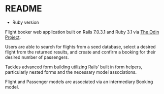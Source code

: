 # README

* Ruby version

Flight booker web application built on Rails 7.0.3.1 and Ruby 3.1 via [The Odin Project](https://www.theodinproject.com/lessons/ruby-on-rails-flight-booker).

Users are able to search for flights from a seed database, select a desired flight from the returned results, and create 
and confirm a booking for their desired number of passengers.

Tackles advanced form building utilizing Rails' built in form helpers, particularly nested forms and the necessary model associations.

Flight and Passenger models are associated via an intermediary Booking model.
